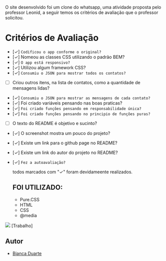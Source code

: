 
O site desenvolvido foi um clone do whatsapp, uma atividade proposta pelo professor Leonid, a seguir temos os critérios de avaliação que o professor solicitou.

# Critérios de Avaliação
- [✓] `Codificou o app conforme o original?`
- [✓] Nomeou as classes CSS utilizando o padrão BEM?
- [✓] `O app está responsivo?`
- [✓] Utilizou algum framework CSS?
- [✓] `Consumiu o JSON para mostrar todos os contatos?`
- [ ] Criou outros itens, na lista de contatos, como a quantidade de mensagens lidas?
- [✓] `Consumiu o JSON para mostrar as mensagens de cada contato?`
- [✓] Foi criado variáveis pensando nas boas praticas?
- [✓] `Foi criado funções pensando em responsabilidade única?`
- [✓] `Foi criado funções pensando no principio de funções puras?`
- [ ] O texto do README é objetivo e sucinto?
- [✓] O screenshot mostra um pouco do projeto?
- [✓] Existe um link para o github page no README?
- [✓] Existe um link do autor do projeto no README?
- [✓] `Fez a autoavaliação?`
  
  todos marcados com "✓"  foram devidameente realizados. 
  
  ## FOI UTILIZADO:
  - Pure.CSS
  - HTML
  - CSS
  - @media

  
![](./recursos/images/resultado.png.PNG) 
[Trabalho]

## Autor
- [Bianca Duarte](https://github.com/biiaduartez)
